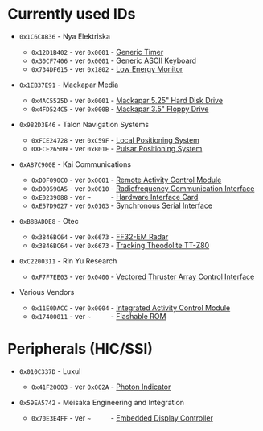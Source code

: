 Currently used IDs
==================

* `0x1C6C8B36` - Nya Elektriska
  * `0x12D1B402` - ver `0x0001` - [Generic Timer](clock.md)
  * `0x30CF7406` - ver `0x0001` - [Generic ASCII Keyboard](keyboard.md)
  * `0x734DF615` - ver `0x1802` - [Low Energy Monitor](LEM1802.txt)

* `0x1EB37E91` - Mackapar Media
  * `0x4AC5525D` - ver `0x0001` - [Mackapar 5.25" Hard Disk Drive](m525hd.md)
  * `0x4FD524C5` - ver `0x000B` - [Mackapar 3.5" Floppy Drive](m35fd.txt)

* `0x982D3E46` - Talon Navigation Systems
  * `0xFCE24728` - ver `0xC59F` - [Local Positioning System](TalonNav-LPS.md)
  * `0XFCE26509` - ver `0xB01E` - [Pulsar Positioning System](pps.txt)

* `0xA87C900E` - Kai Communications
  * `0xD0F090C0` - ver `0x0001` - [Remote Activity Control Module](KaiComm-RACM.md)
  * `0xD00590A5` - ver `0x0010` - [Radiofrequency Communication Interface](KaiComm-RCI.md)
  * `0xE0239088` - ver `~     ` - [Hardware Interface Card](KaiComm-HIC.md)
  * `0xE57D9027` - ver `0x0103` - [Synchronous Serial Interface](KaiComm-SSI.md)

* `0xB8BADDE8` - Otec
  * `0x3846BC64` - ver `0x6673` - [FF32-EM Radar](radar.txt)
  * `0x3846BC64` - ver `0x6673` - [Tracking Theodolite TT-Z80](tracking.txt)

* `0xC2200311` - Rin Yu Research
  * `0xF7F7EE03` - ver `0x0400` - [Vectored Thruster Array Control Interface](VTACI.md)

* Various Vendors
  * `0x11E0DACC` - ver `0x0004` - [Integrated Activity Control Module](cpu-control.md)
  * `0x17400011` - ver `~     ` - [Flashable ROM](ROM.md)


Peripherals (HIC/SSI)
=====================

* `0x010C337D` - Luxul
  * `0x41F20003` - ver `0x002A` - [Photon Indicator](Luxul-pi.md)

* `0x59EA5742` - Meisaka Engineering and Integration
  * `0x70E3E4FF` - ver `~     ` - [Embedded Display Controller](EDC.md)


